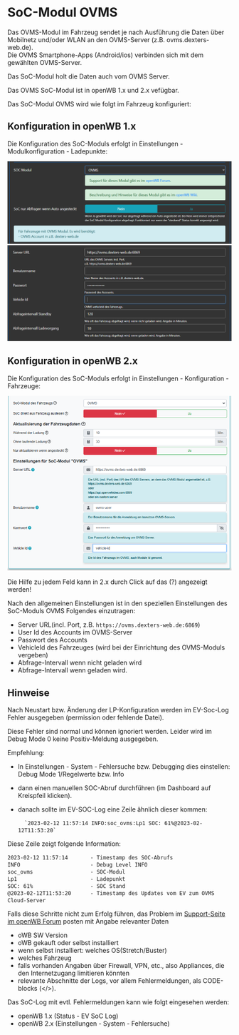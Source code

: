 # SoC-Modul OVMS

Das OVMS-Modul im Fahrzeug sendet je nach Ausführung die Daten über Mobilnetz und/oder WLAN an den OVMS-Server (z.B. ovms.dexters-web.de).<br>
Die OVMS Smartphone-Apps (Android/ios) verbinden sich mit dem gewählten OVMS-Server.

Das SoC-Modul holt die Daten auch vom OVMS Server.


Das OVMS SoC-Modul ist in openWB 1.x und 2.x vefügbar.

Das SoC-Modul OVMS wird wie folgt im Fahrzeug konfiguriert:

## Konfiguration in openWB 1.x

Die Konfiguration des SoC-Moduls erfolgt in Einstellungen - Modulkonfiguration - Ladepunkte:

![1](SoC-OVMS-19-settings-1.PNG)
![2](SoC-OVMS-19-settings-2.PNG)

## Konfiguration in openWB 2.x

Die Konfiguration des SoC-Moduls erfolgt in Einstellungen - Konfiguration - Fahrzeuge:

![SoC-OVMS-Einstellungen](SoC-OVMS-Settings.png)

Die Hilfe zu jedem Feld kann in 2.x durch Click auf das (?) angezeigt werden!

Nach den allgemeinen Einstellungen ist in den speziellen Einstellungen des SoC-Moduls OVMS Folgendes einzutragen:

- Server URL(incl. Port, z.B. `https://ovms.dexters-web.de:6869`)
- User Id des Accounts im OVMS-Server
- Passwort des Accounts
- VehicleId des Fahrzeuges (wird bei der Einrichtung des OVMS-Moduls vergeben)
- Abfrage-Intervall wenn nicht geladen wird
- Abfrage-Intervall wenn geladen wird.

## Hinweise

Nach Neustart bzw. Änderung der LP-Konfiguration werden im EV-Soc-Log Fehler ausgegeben (permission oder fehlende Datei).

Diese Fehler sind normal und können ignoriert werden. Leider wird im Debug Mode 0 keine Positiv-Meldung ausgegeben.

Empfehlung:

- In Einstellungen - System - Fehlersuche bzw. Debugging dies einstellen: Debug Mode 1/Regelwerte bzw. Info
- dann einen manuellen SOC-Abruf durchführen (im Dashboard auf Kreispfeil klicken).
- danach sollte im EV-SOC-Log eine Zeile ähnlich dieser kommen:

        `2023-02-12 11:57:14 INFO:soc_ovms:Lp1 SOC: 61%@2023-02-12T11:53:20`

Diese Zeile zeigt folgende Information:

```text
2023-02-12 11:57:14       - Timestamp des SOC-Abrufs
INFO                      - Debug Level INFO
soc_ovms                  - SOC-Modul
Lp1                       - Ladepunkt
SOC: 61%                  - SOC Stand
@2023-02-12T11:53:20      - Timestamp des Updates vom EV zum OVMS Cloud-Server
```

Falls diese Schritte nicht zum Erfolg führen, das Problem im [Support-Seite im openWB Forum](https://forum.openwb.de/viewtopic.php?t=9278) posten mit Angabe relevanter Daten

- oWB SW Version
- oWB gekauft oder selbst installiert
- wenn selbst installiert: welches OS(Stretch/Buster)
- welches Fahrzeug
- falls vorhanden Angaben über Firewall, VPN, etc., also Appliances, die den Internetzugang limitieren könnten
- relevante Abschnitte der Logs, vor allem Fehlermeldungen, als CODE-blocks (</>).

Das SoC-Log mit evtl. Fehlermeldungen kann wie folgt eingesehen werden:

- openWB 1.x (Status - EV SoC Log)
- openWB 2.x (Einstellungen - System - Fehlersuche)

